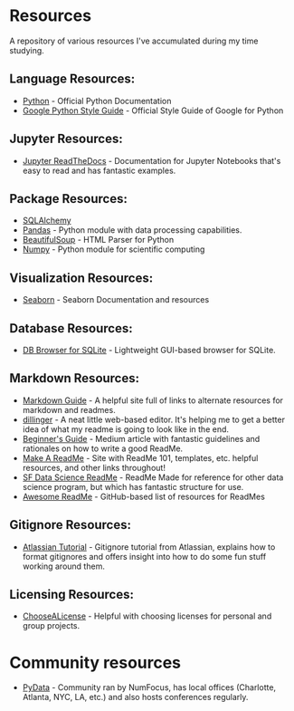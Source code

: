 # Resources
A repository of various resources I've accumulated during my time studying.

## Language Resources:
- [Python](https://www.python.org/) - Official Python Documentation
- [Google Python Style Guide](https://google.github.io/styleguide/pyguide.html#38-comments-and-docstrings) - Official Style Guide of Google for Python

## Jupyter Resources:
- [Jupyter ReadTheDocs](https://jupyter-notebook.readthedocs.io/en/stable/index.html) - Documentation for Jupyter Notebooks that's easy to read and has fantastic examples.

## Package Resources:
- [SQLAlchemy](https://docs.sqlalchemy.org/en/13/)
- [Pandas](https://pandas.pydata.org/) - Python module with data processing capabilities.
- [BeautifulSoup](https://www.crummy.com/software/BeautifulSoup/) - HTML Parser for Python
- [Numpy](https://numpy.org/) - Python module for scientific computing

## Visualization Resources:
 - [Seaborn](https://seaborn.pydata.org/index.html) - Seaborn Documentation and resources

## Database Resources:
- [DB Browser for SQLite](https://sqlitebrowser.org/) - Lightweight GUI-based browser for SQLite.

## Markdown Resources:
- [Markdown Guide](https://www.markdownguide.org/) - A helpful site full of links to alternate resources for markdown and readmes.
- [dillinger](dillinger.io) - A neat little web-based editor. It's helping me to get a better idea of what my readme is going to look like in the end.
- [Beginner's Guide](https://medium.com/@meakaakka/a-beginners-guide-to-writing-a-kickass-readme-7ac01da88ab3) - Medium article with fantastic guidelines and rationales on how to write a good ReadMe.
- [Make A ReadMe](https://www.makeareadme.com/) - Site with ReadMe 101, templates, etc. helpful resources, and other links throughout!
- [SF Data Science ReadMe](https://github.com/sfbrigade/data-science-wg/blob/master/dswg_project_resources/Project-README-template.md) - ReadMe Made for reference for other data science program, but which has fantastic structure for use.
- [Awesome ReadMe](https://github.com/matiassingers/awesome-readme) - GitHub-based list of resources for ReadMes

## Gitignore Resources:
- [Atlassian Tutorial](https://www.atlassian.com/git/tutorials/saving-changes/gitignore) - Gitignore tutorial from Atlassian, explains how to format gitignores and offers insight into how to do some fun stuff working around them.

## Licensing Resources:
- [ChooseALicense](https://choosealicense.com/) - Helpful with choosing licenses for personal and group projects.

# Community resources
- [PyData](https://pydata.org/) - Community ran by NumFocus, has local offices (Charlotte, Atlanta, NYC, LA, etc.) and also hosts conferences regularly.
